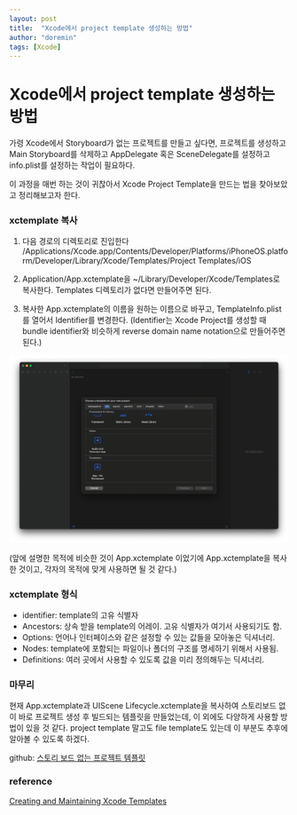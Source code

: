 ```yaml
---
layout: post
title:  "Xcode에서 project template 생성하는 방법"
author: "doremin"
tags: [Xcode]
---
```


# Xcode에서 project template 생성하는 방법

가령 Xcode에서 Storyboard가 없는 프로젝트를 만들고 싶다면, 프로젝트를 생성하고 Main Storyboard를 삭제하고 AppDelegate 혹은 SceneDelegate를 설정하고 info.plist를 설정하는 작업이 필요하다.

이 과정을 매번 하는 것이 귀찮아서 Xcode Project Template을 만드는 법을 찾아보았고 정리해보고자 한다.

### xctemplate 복사

1. 다음 경로의 디렉토리로 진입한다
/Applications/Xcode.app/Contents/Developer/Platforms/iPhoneOS.platform/Developer/Library/Xcode/Templates/Project Templates/iOS

2. Application/App.xctemplate을 ~/Library/Developer/Xcode/Templates로 복사한다. Templates 디렉토리가 없다면 만들어주면 된다.

3. 복사한 App.xctemplate의 이름을 원하는 이름으로 바꾸고, TemplateInfo.plist를 열어서 Identifier를 변경한다. (Identifier는 Xcode Project를 생성할 때 bundle identifier와 비슷하게 reverse domain name notation으로 만들어주면 된다.)

![Xcode](/assets/images/2024-01-06/2024-01-06-1.png)

(앞에 설명한 목적에 비슷한 것이 App.xctemplate 이었기에 App.xctemplate을 복사한 것이고, 각자의 목적에 맞게 사용하면 될 것 같다.)

### xctemplate 형식

* identifier: template의 고유 식별자
* Ancestors: 상속 받을 template의 어레이. 고유 식별자가 여기서 사용되기도 함.
* Options: 언어나 인터페이스와 같은 설정할 수 있는 값들을 모아놓은 딕셔너리.
* Nodes: template에 포함되는 파일이나 폴더의 구조를 명세하기 위해서 사용됨.
* Definitions: 여러 곳에서 사용할 수 있도록 값을 미리 정의해두는 딕셔너리.

### 마무리
현재 App.xctemplate과 UIScene Lifecycle.xctemplate을 복사하여 스토리보드 없이 바로 프로젝트 생성 후 빌드되는 템플릿을 만들었는데, 이 외에도 다양하게 사용할 방법이 있을 것 같다. project template 말고도 file template도 있는데 이 부분도 추후에 알아볼 수 있도록 하겠다.

github: [스토리 보드 없는 프로젝트 템플릿](https://github.com/doremin/NoStoryboardTemplate/tree/main)

### reference
[Creating and Maintaining Xcode Templates](https://www.cinnamon.agency/blog/post/creating_and_maintaining_xcode_templates)
